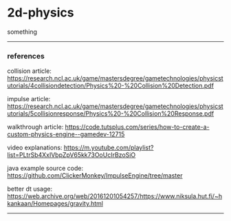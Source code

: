 # 2d-physics

something

---

### references

collision article: https://research.ncl.ac.uk/game/mastersdegree/gametechnologies/physicstutorials/4collisiondetection/Physics%20-%20Collision%20Detection.pdf

impulse article: https://research.ncl.ac.uk/game/mastersdegree/gametechnologies/physicstutorials/5collisionresponse/Physics%20-%20Collision%20Response.pdf

walkthrough article: https://code.tutsplus.com/series/how-to-create-a-custom-physics-engine--gamedev-12715

video explanations: https://m.youtube.com/playlist?list=PLtrSb4XxIVbpZpV65kk73OoUcIrBzoSiO

java example source code: https://github.com/ClickerMonkey/ImpulseEngine/tree/master

better dt usage: https://web.archive.org/web/20161201054257/https://www.niksula.hut.fi/~hkankaan/Homepages/gravity.html

---
